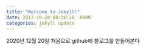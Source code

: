 ```yaml
---
title: "Welcome to Jekyll!"
date: 2017-10-20 08:26:28 -0400
categories: jekyll update
---
```


2020년 12월 20일 처음으로 github에 블로그를 만들어본다 
